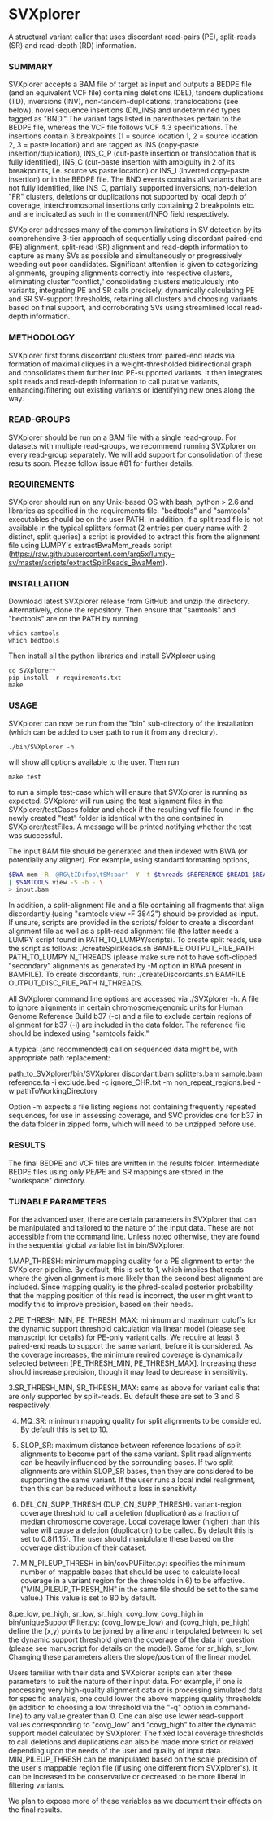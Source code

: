 # SVXplorer
A structural variant caller that uses discordant read-pairs (PE), split-reads (SR) and read-depth (RD) information.

### SUMMARY

SVXplorer accepts a BAM file of target as input and outputs a BEDPE file (and an equivalent VCF file) containing deletions (DEL), tandem duplications (TD), inversions (INV), non-tandem-duplications, translocations (see below), novel sequence insertions (DN_INS) and undetermined types tagged as "BND." The variant tags listed in parentheses pertain to the BEDPE file, whereas the VCF file follows VCF 4.3 specifications. The insertions contain 3 breakpoints (1 = source location 1, 2 = source location 2, 3 = paste location) and are tagged as INS (copy-paste insertion/duplication), INS_C_P (cut-paste insertion or translocation that is fully identified), INS_C (cut-paste insertion with ambiguity in 2 of its breakpoints, i.e. source vs paste location) or INS_I (inverted copy-paste insertion) or in the BEDPE file. The BND events contains all variants that are not fully identified, like INS_C, partially supported inversions, non-deletion "FR" clusters, deletions or duplications not supported by local depth of coverage, interchromosomal insertions only containing 2 breakpoints etc. and are indicated as such in the comment/INFO field respectively.

SVXplorer addresses many of the common limitations in SV detection by its comprehensive 3-tier approach of sequentially using discordant paired-end (PE) alignment, split-read (SR) alignment and read-depth information to capture as many SVs as possible and simultaneously or progressively weeding out poor candidates. Significant attention is given to categorizing alignments, grouping alignments correctly into respective clusters, eliminating cluster “conflict,” consolidating clusters meticulously into variants, integrating PE and SR calls precisely, dynamically calculating PE and SR SV-support thresholds, retaining all clusters and choosing variants based on final support, and corroborating SVs using streamlined local read-depth information.

### METHODOLOGY

SVXplorer first forms discordant clusters from paired-end reads via formation of maximal cliques in a weight-thresholded bidirectional graph and consolidates them further into PE-supported variants. It then integrates split reads and read-depth information to call putative variants, enhancing/filtering out existing variants or identifying new ones along the way. 

### READ-GROUPS

SVXplorer should be run on a BAM file with a single read-group. For datasets with multiple read-groups, we recommend running SVXplorer on every read-group separately. We will add support for consolidation of these results soon. Please follow issue #81 for further details.

### REQUIREMENTS

SVXplorer should run on any Unix-based OS with bash, python > 2.6 and libraries as specified in the requirements file. "bedtools" and "samtools" executables should be on the user PATH. In addition, if a split read file is not available in the typical splitters format (2 entries per query name with 2 distinct, split queries) a script is provided to extract this from the alignment file using LUMPY's extractBwaMem_reads script (https://raw.githubusercontent.com/arq5x/lumpy-sv/master/scripts/extractSplitReads_BwaMem).

### INSTALLATION

Download latest SVXplorer release from GitHub and unzip the directory. Alternatively, clone the repository. Then ensure that "samtools" and "bedtools" are on the PATH by running 

```
which samtools
which bedtools
``` 

Then install all the python libraries and install SVXplorer using

```
cd SVXplorer*
pip install -r requirements.txt
make
```

### USAGE

SVXplorer can now be run from the "bin" sub-directory of the installation (which can be added to user path to run it from any directory).

```
./bin/SVXplorer -h
```

will show all options available to the user. Then run

```
make test
```

to run a simple test-case which will ensure that SVXplorer is running as expected. SVXplorer will run using the test alignment files in the SVXplorer/testCases folder and check if the resulting vcf file found in the newly created "test" folder is identical with the one contained in SVXplorer/testFiles. A message will be printed notifying whether the test was successful.

The input BAM file should be generated and then indexed with BWA (or potentially any aligner). For example, using standard formatting options,

```bash
$BWA mem -R '@RG\tID:foo\tSM:bar' -Y -t $threads $REFERENCE $READ1 $READ2 \
| $SAMTOOLS view -S -b - \
> input.bam
```

In addition, a split-alignment file and a file containing all fragments that align discordantly (using "samtools view -F 3842") should be provided as input. If unsure, scripts are provided in the scripts/ folder to create a discordant alignment file as well as a split-read alignment file (the latter needs a LUMPY script found in PATH_TO_LUMPY/scripts). To create split reads, use the script as follows: ./createSplitReads.sh BAMFILE OUTPUT_FILE_PATH PATH_TO_LUMPY N_THREADS (please make sure not to have soft-clipped "secondary" alignments as generated by -M option in BWA present in BAMFILE). To create discordants, run: ./createDiscordants.sh BAMFILE OUTPUT_DISC_FILE_PATH N_THREADS.

All SVXplorer command line options are accessed via ./SVXplorer -h. A file to ignore alignments in certain chromosome/genomic units for Human Genome Reference Build b37 (-c) and a file to exclude certain regions of alignment for b37 (-i) are included in the data folder. The reference file should be indexed using "samtools faidx." 

A typical (and recommended) call on sequenced data might be, with appropriate path replacement:

path_to_SVXplorer/bin/SVXplorer discordant.bam splitters.bam sample.bam reference.fa -i exclude.bed -c ignore_CHR.txt -m non_repeat_regions.bed -w pathToWorkingDirectory

Option -m expects a file listing regions not containing frequently repeated sequences, for use in assessing coverage, and SVC provides one for b37 in the data folder in zipped form, which will need to be unzipped before use.

### RESULTS

The final BEDPE and VCF files are written in the results folder. Intermediate BEDPE files using only PE/PE and SR mappings are stored in the "workspace" directory.

### TUNABLE PARAMETERS

For the advanced user, there are certain parameters in SVXplorer that can be manipulated and tailored to the nature of the input data. These are not accessible from the command line. Unless noted otherwise, they are found in the sequential global variable list in bin/SVXplorer.

1.MAP_THRESH: minimum mapping quality for a PE alignment to enter the SVXplorer pipeline. By default, this is set to 1, which implies that reads where the given alignment is more likely than the second best alignment are included. Since mapping quality is the phred-scaled posterior probability that the mapping position of this read is incorrect, the user might want to modify this to improve precision, based on their needs.

2.PE_THRESH_MIN, PE_THRESH_MAX: minimum and maximum cutoffs for the dynamic support threshold calculation via linear model (please see manuscript for details) for PE-only variant calls. We require at least 3 paired-end reads to support the same variant, before it is considered. As the coverage increases, the minimum reuired coverage is dynamically selected between [PE_THRESH_MIN, PE_THRESH_MAX]. Increasing these should increase precision, though it may lead to decrease in sensitivity.

3.SR_THRESH_MIN, SR_THRESH_MAX: same as above for variant calls that are only supported by split-reads. Bu default these are set to 3 and 6 respectively.

4. MQ_SR: minimum mapping quality for split alignments to be considered. By default this is set to 10.

5. SLOP_SR: maximum distance between reference locations of split alignments to become part of the same variant. Split read alignments can be heavily influenced by the sorrounding bases. If two split alignments are within SLOP_SR bases, then they are considered to be supporting the same variant. If the user runs a local indel realignment, then this can be reduced without a loss in sensitivity. 

6. DEL_CN_SUPP_THRESH (DUP_CN_SUPP_THRESH): variant-region coverage threshold to call a deletion (duplication) as a fraction of median chromosome coverage. Local coverage lower (higher) than this value will cause a deletion (duplication) to be called. By default this is set to 0.8(1.15). The user should maniplulate these based on the coverage distribution of their dataset.

7. MIN_PILEUP_THRESH in bin/covPUFilter.py: specifies the minimum number of mappable bases that should be used to calculate local coverage in a variant region for the thresholds in 6) to be effective. ("MIN_PILEUP_THRESH_NH" in the same file should be set to the same value.) This value is set to 80 by default.

8.pe_low, pe_high, sr_low, sr_high, covg_low, covg_high in bin/uniqueSupportFilter.py: (covg_low,pe_low) and (covg_high, pe_high) define the (x,y) points to be joined by a line and interpolated between to set the dynamic support threshold given the coverage of the data in question (please see manuscript for details on the model). Same for sr_high, sr_low. Changing these parameters alters the slope/position of the linear model.

Users familiar with their data and SVXplorer scripts can alter these parameters to suit the nature of their input data. For example, if one is processing very high-quality alignment data or is processing simulated data for specific analysis, one could lower the above mapping quality thresholds (in addition to choosing a low threshold via the "-q" option in command-line) to any value greater than 0. One can also use lower read-support values corresponding to "covg_low" and "covg_high" to alter the dynamic support model calculated by SVXplorer. The fixed local coverage thresholds to call deletions and duplications can also be made more strict or relaxed depending upon the needs of the user and quality of input data. MIN_PILEUP_THRESH can be manipulated based on the scale precision of the user's mappable region file (if using one different from SVXplorer's). It can be increased to be conservative or decreased to be more liberal in filtering variants. 

We plan to expose more of these variables as we document their effects on the final results.

